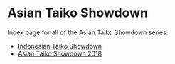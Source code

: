 # Asian Taiko Showdown

Index page for all of the Asian Taiko Showdown series.

- [Indonesian Taiko Showdown](./1 "Indonesian Taiko Showdown")
- [Asian Taiko Showdown 2018](./2018 "Asian Taiko Showdown 2018")
